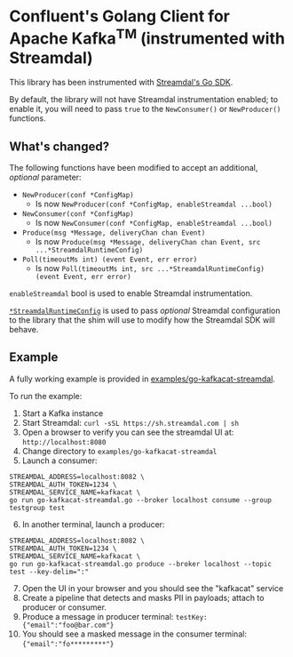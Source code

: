 Confluent's Golang Client for Apache Kafka<sup>TM</sup> (instrumented with Streamdal)
=====================================================================================

This library has been instrumented with [Streamdal's Go SDK](https://github.com/streamdal/streamdal/tree/main/sdks/go).

By default, the library will not have Streamdal instrumentation enabled; to enable it,
you will need to pass `true` to the `NewConsumer()` or `NewProducer()` functions.

## What's changed?

The following functions have been modified to accept an additional, _optional_ parameter:

* `NewProducer(conf *ConfigMap)`
  * Is now `NewProducer(conf *ConfigMap, enableStreamdal ...bool)`
* `NewConsumer(conf *ConfigMap)`
  * Is now `NewConsumer(conf *ConfigMap, enableStreamdal ...bool)`
* `Produce(msg *Message, deliveryChan chan Event)`
  * Is now `Produce(msg *Message, deliveryChan chan Event, src ...*StreamdalRuntimeConfig)`
* `Poll(timeoutMs int) (event Event, err error)`
  * Is now `Poll(timeoutMs int, src ...*StreamdalRuntimeConfig) (event Event, err error)`

`enableStreamdal` bool is used to enable Streamdal instrumentation.

[`*StreamdalRuntimeConfig`](https://github.com/streamdal/confluent-kafka-go/blob/master/kafka/streamdal.go#L23) 
is used to pass _optional_ Streamdal configuration to the library
that the shim will use to modify how the Streamdal SDK will behave.
    
## Example

A fully working example is provided in [examples/go-kafkacat-streamdal](examples/go-kafkacat-streamdal).

To run the example:

1. Start a Kafka instance
2. Start Streamdal: `curl -sSL https://sh.streamdal.com | sh`
3. Open a browser to verify you can see the streamdal UI at: `http://localhost:8080`
4. Change directory to `examples/go-kafkacat-streamdal`
5. Launch a consumer:
```
STREAMDAL_ADDRESS=localhost:8082 \
STREAMDAL_AUTH_TOKEN=1234 \
STREAMDAL_SERVICE_NAME=kafkacat \
go run go-kafkacat-streamdal.go --broker localhost consume --group testgroup test
```
6. In another terminal, launch a producer:
```
STREAMDAL_ADDRESS=localhost:8082 \
STREAMDAL_AUTH_TOKEN=1234 \
STREAMDAL_SERVICE_NAME=kafkacat \
go run go-kafkacat-streamdal.go produce --broker localhost --topic test --key-delim=":"
```
7. Open the UI in your browser and you should see the "kafkacat" service
8. Create a pipeline that detects and masks PII in payloads; attach to producer or consumer.
9. Produce a message in producer terminal: `testKey:{"email":"foo@bar.com"}`
10. You should see a masked message in the consumer terminal: `{"email":"fo*********"}`

